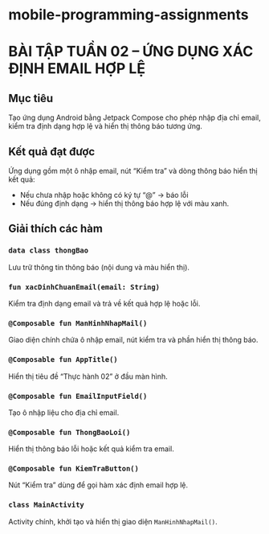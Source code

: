 # mobile-programming-assignments
# BÀI TẬP TUẦN 02 – ỨNG DỤNG XÁC ĐỊNH EMAIL HỢP LỆ

## Mục tiêu
Tạo ứng dụng Android bằng Jetpack Compose cho phép nhập địa chỉ email, kiểm tra định dạng hợp lệ và hiển thị thông báo tương ứng.

## Kết quả đạt được
Ứng dụng gồm một ô nhập email, nút “Kiểm tra” và dòng thông báo hiển thị kết quả:
- Nếu chưa nhập hoặc không có ký tự “@” → báo lỗi
- Nếu đúng định dạng → hiển thị thông báo hợp lệ với màu xanh.

## Giải thích các hàm

### `data class thongBao`
Lưu trữ thông tin thông báo (nội dung và màu hiển thị).

### `fun xacDinhChuanEmail(email: String)`
Kiểm tra định dạng email và trả về kết quả hợp lệ hoặc lỗi.

### `@Composable fun ManHinhNhapMail()`
Giao diện chính chứa ô nhập email, nút kiểm tra và phần hiển thị thông báo.

### `@Composable fun AppTitle()`
Hiển thị tiêu đề “Thực hành 02” ở đầu màn hình.

### `@Composable fun EmailInputField()`
Tạo ô nhập liệu cho địa chỉ email.

### `@Composable fun ThongBaoLoi()`
Hiển thị thông báo lỗi hoặc kết quả kiểm tra email.

### `@Composable fun KiemTraButton()`
Nút “Kiểm tra” dùng để gọi hàm xác định email hợp lệ.

### `class MainActivity`
Activity chính, khởi tạo và hiển thị giao diện `ManHinhNhapMail()`.
